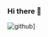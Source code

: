 ### Hi there 👋

![github](https://img.shields.io/badge/GitHub-000000?style=for-the-badge&logo=GitHub&logoColor=white)]
